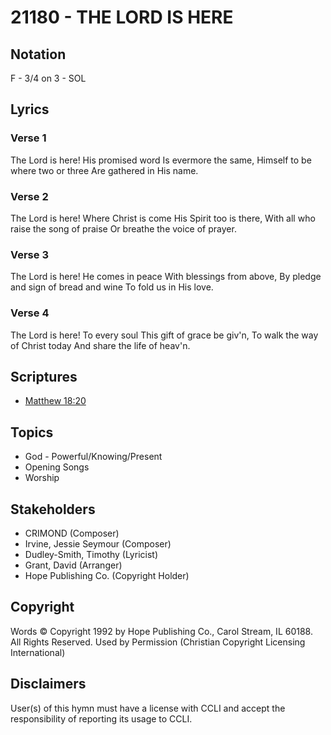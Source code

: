 # 21180 - THE LORD IS HERE

## Notation

F - 3/4 on 3 - SOL

## Lyrics

### Verse 1

The Lord is here! His promised word Is evermore the same, Himself to be where two or three Are gathered in His name.

### Verse 2

The Lord is here! Where Christ is come His Spirit too is there, With all who raise the song of praise Or breathe the voice of prayer.

### Verse 3

The Lord is here! He comes in peace With blessings from above, By pledge and sign of bread and wine To fold us in His love.

### Verse 4

The Lord is here! To every soul This gift of grace be giv'n, To walk the way of Christ today And share the life of heav'n.


## Scriptures

- [Matthew 18:20](https://www.biblegateway.com/passage/?search=Matthew%2018%3A20)

## Topics

- God - Powerful/Knowing/Present
- Opening Songs
- Worship

## Stakeholders

- CRIMOND (Composer)
- Irvine, Jessie Seymour (Composer)
- Dudley-Smith, Timothy (Lyricist)
- Grant, David (Arranger)
- Hope Publishing Co. (Copyright Holder)

## Copyright

Words © Copyright 1992 by Hope Publishing Co., Carol Stream, IL 60188. All Rights Reserved. Used by Permission
(Christian Copyright Licensing International)

## Disclaimers

User(s) of this hymn must have a license with CCLI and accept the responsibility of reporting its usage to CCLI.

